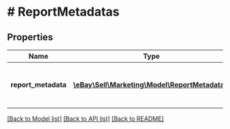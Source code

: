 # # ReportMetadatas

## Properties

Name | Type | Description | Notes
------------ | ------------- | ------------- | -------------
**report_metadata** | [**\eBay\Sell\Marketing\Model\ReportMetadata[]**](ReportMetadata.md) | A list of the metadata for the associated report type. | [optional]

[[Back to Model list]](../../README.md#models) [[Back to API list]](../../README.md#endpoints) [[Back to README]](../../README.md)
